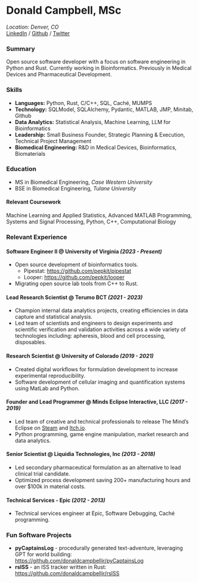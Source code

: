 # Donald Campbell, MSc

_Location: Denver, CO_ 	
[LinkedIn](https://www.linkedin.com/in/donaldrcampbell) / [Github](https://github.com/donaldcampbelljr) / [Twitter](https://twitter.com/ScienceDonald)

### Summary
Open source software developer with a focus on software engineering in Python and Rust. Currently working in Bioinformatics. Previously in Medical Devices and Pharmaceutical Development.

### Skills
- **Languages:** Python, Rust, C/C++, SQL, Caché, MUMPS
- **Technology:** SQLModel, SQLAlchemy, Pydantic, MATLAB, JMP, Minitab, Github
- **Data Analytics:** Statistical Analysis, Machine Learning, LLM for Bioinformatics
- **Leadership:** Small Business Founder, Strategic Planning & Execution, Technical Project Management
- **Biomedical Engineering:** R&D in Medical Devices, Bioinformatics, Biomaterials

### Education
- MS in Biomedical Engineering, _Case Western University_
- BSE in Biomedical Engineering, _Tulane University_

#### Relevant Coursework
Machine Learning and Applied Statistics, Advanced MATLAB Programming, Systems and Signal Processing, Python, C++, Computational Biology

### Relevant Experience
#### Software Engineer II @ University of Virginia _(2023 - Present)_
- Open source development of bioinformatics tools.
  - Pipestat: https://github.com/pepkit/pipestat 
  - Looper: https://github.com/pepkit/looper 
- Migrating open source lab tools from C++ to Rust.

#### Lead Research Scientist @ Terumo BCT  _(2021 - 2023)_
- Champion internal data analytics projects, creating efficiencies in data capture and statistical analysis.
- Led team of scientists and engineers to design experiments and scientific verification and validation activities across a wide variety of technologies including: apheresis, blood and cell processing, disposables.

#### Research Scientist @ University of Colorado _(2019 - 2021)_
- Created digital workflows for formulation development to increase experimental reproducibility.
- Software development of cellular imaging and quantification systems using MatLab and Python.

#### Founder and Lead Programmer @ Minds Eclipse Interactive, LLC _(2017 - 2019)_
- Led team of creative and technical professionals to release The Mind’s Eclipse on [Steam](https://store.steampowered.com/app/646210/The_Minds_Eclipse/) and [Itch.io](https://themindseclipse.itch.io/the-minds-eclipse).
- Python programming, game engine manipulation, market research and data analytics.

#### Senior Scientist @ Liquidia Technologies, Inc _(2013 - 2018)_
- Led secondary pharmaceutical formulation as an alternative to lead clinical trial candidate.
- Optimized process development saving 200+ manufacturing hours and over $100k in material costs.

#### Technical Services - Epic _(2012 - 2013)_
- Technical services engineer at Epic, Software Debugging, Caché programming.

### Fun Software Projects
- **pyCaptainsLog** - procedurally generated text-adventure, leveraging GPT for world building: https://github.com/donaldcampbelljr/pyCaptainsLog 
- **rsISS** - an ISS tracker written in Rust: https://github.com/donaldcampbelljr/rsISS 

